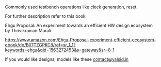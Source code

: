 
Commonly used testbench operations like clock generation, reset.

For further description refer to this book

Ehgu Proposal: An experiment towards an efficient HW design ecosystem
by Thrivikraman Murali

https://www.amazon.com/Ehgu-Proposal-experiment-efficient-ecosystem-ebook/dp/B07TZGPKC8/ref=sr_1_1?keywords=ehgu&qid=1563272453&s=gateway&sr=8-1

If you would like designs, models like these contact@valsid.in


